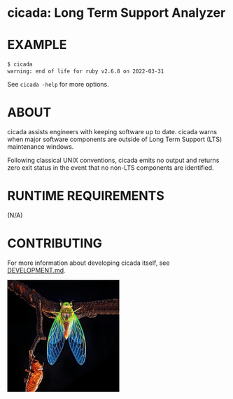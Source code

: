 # cicada: Long Term Support Analyzer

# EXAMPLE

```console
$ cicada
warning: end of life for ruby v2.6.8 on 2022-03-31
```

See `cicada -help` for more options.

# ABOUT

cicada assists engineers with keeping software up to date. cicada warns when major software components are outside of Long Term Support (LTS) maintenance windows.

Following classical UNIX conventions, cicada emits no output and returns zero exit status in the event that no non-LTS components are identified.

# RUNTIME REQUIREMENTS

(N/A)

# CONTRIBUTING

For more information about developing cicada itself, see [DEVELOPMENT.md](DEVELOPMENT.md).

![cicada molt](cicada.png)
